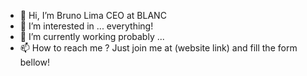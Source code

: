 - 👋 Hi, I’m Bruno Lima CEO at BLANC
- 👀 I’m interested in ... everything!
- 🌱 I’m currently working probably ...
- 📫 How to reach me ? Just join me at (website link) and fill the form bellow!

<!---
WearBLANC/WearBLANC is a ✨ special ✨ repository because its `README.md` (this file) appears on your GitHub profile.
You can click the Preview link to take a look at your changes.
--->

